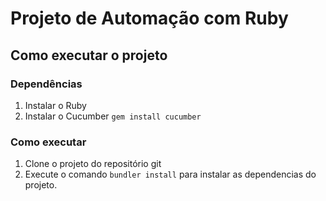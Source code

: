 # Projeto de Automação com Ruby

## Como executar o projeto

### Dependências
1. Instalar o Ruby
2. Instalar o Cucumber `gem install cucumber`

### Como executar
1. Clone o projeto do repositório git
2. Execute o comando `bundler install` para instalar as dependencias do projeto.